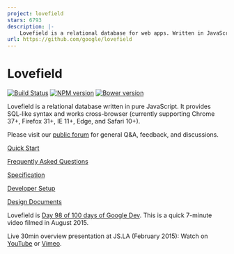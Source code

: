```yaml
---
project: lovefield
stars: 6793
description: |-
    Lovefield is a relational database for web apps. Written in JavaScript, works cross-browser. Provides SQL-like APIs that are fast, safe, and easy to use.
url: https://github.com/google/lovefield
---
```


# Lovefield

[![Build Status](https://travis-ci.org/google/lovefield.svg?branch=master)](
https://travis-ci.org/google/lovefield)
[![NPM version](https://badge.fury.io/js/lovefield.svg)](https://badge.fury.io/js/lovefield)
[![Bower version](https://badge.fury.io/bo/lovefield.svg)](https://badge.fury.io/bo/lovefield)

Lovefield is a relational database written in pure JavaScript.
It provides SQL-like syntax and works cross-browser (currently supporting
Chrome 37+, Firefox 31+, IE 11+, Edge, and Safari 10+).

Please visit our
[public forum](https://groups.google.com/forum/#!forum/lovefield-users) for
general Q&A, feedback, and discussions.

[Quick Start](demos/todo/README.md)

[Frequently Asked Questions](docs/FAQ.md)

[Specification](docs/spec_index.md)

[Developer Setup](docs/dev_setup.md)

[Design Documents](docs/dd_index.md)

Lovefield is
[Day 98 of 100 days of Google Dev](https://www.youtube.com/watch?v=S1AUIq8GA1k).
This is a quick 7-minute video filmed in August 2015.

Live 30min overview presentation at JS.LA (February 2015): Watch on
[YouTube](https://www.youtube.com/watch?v=pwCzMFoheGw) or
[Vimeo](https://vimeo.com/118934273).

